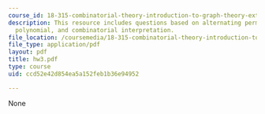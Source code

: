 ```yaml
---
course_id: 18-315-combinatorial-theory-introduction-to-graph-theory-extremal-and-enumerative-combinatorics-spring-2005
description: This resource includes questions based on alternating permutations, Tutte
  polynomial, and combinatorial interpretation.
file_location: /coursemedia/18-315-combinatorial-theory-introduction-to-graph-theory-extremal-and-enumerative-combinatorics-spring-2005/ccd52e42d854ea5a152feb1b36e94952_hw3.pdf
file_type: application/pdf
layout: pdf
title: hw3.pdf
type: course
uid: ccd52e42d854ea5a152feb1b36e94952

---
```

None